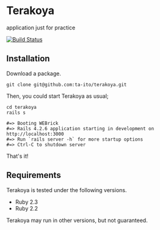 # Terakoya

application just for practice

[![Build Status](https://travis-ci.org/ta-ito/terakoya.svg?branch=master)](https://travis-ci.org/ta-ito/terakoya)


## Installation

Download a package.

```console
git clone git@github.com:ta-ito/terakoya.git
```

Then, you could start Terakoya as usual;

```console
cd terakoya
rails s

#=> Booting WEBrick
#=> Rails 4.2.6 application starting in development on http://localhost:3000
#=> Run `rails server -h` for more startup options
#=> Ctrl-C to shutdown server
```

That's it!


## Requirements

Terakoya is tested under the following versions.

* Ruby 2.3
* Ruby 2.2

Terakoya may run in other versions, but not guaranteed.
